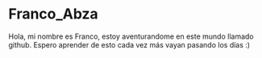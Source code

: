 # Franco_Abza
Hola, mi nombre es Franco, estoy aventurandome en este mundo llamado github. Espero aprender de esto cada vez más vayan pasando los días :)
